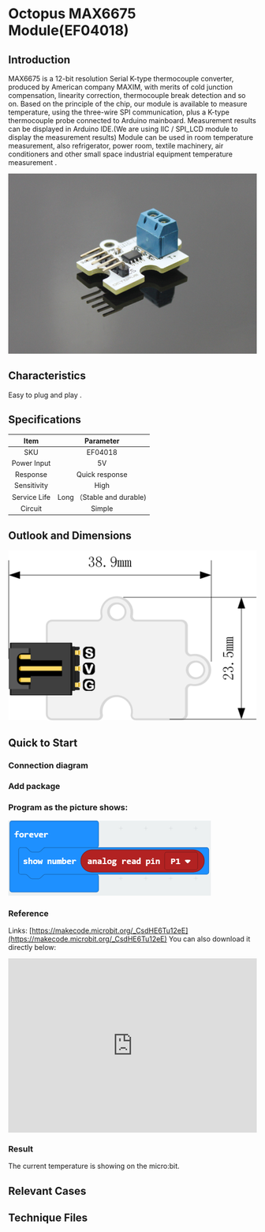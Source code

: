 # Octopus MAX6675 Module(EF04018)

## Introduction

MAX6675 is a 12-bit resolution Serial K-type thermocouple converter, produced by American company MAXIM, with merits of cold junction compensation, linearity correction, thermocouple break detection and so on. Based on the principle of the chip, our module is available to measure temperature, using the three-wire SPI communication, plus a K-type thermocouple probe connected to Arduino mainboard. Measurement results can be displayed in Arduino IDE.(We are using IIC / SPI_LCD module to display the measurement results) Module can be used in room temperature measurement, also refrigerator, power room, textile machinery, air conditioners and other small space industrial equipment temperature measurement .



 ![](./images/69XJjkN.jpg)

## Characteristics

 Easy to plug and play .

## Specifications


Item | Parameter 
:-: | :-: 
SKU|EF04018
Power Input|5V
Response|Quick response
Sensitivity|High
Service Life|Long （Stable and durable)
Circuit|Simple

## Outlook and Dimensions


 ![](./images/Zv69Fus.png)

## Quick to Start

### Connection diagram

### Add package 

### Program as the picture shows:

 ![](./images/kVWtBcn.png)

### Reference
Links:
[https://makecode.microbit.org/_CsdHE6Tu12eE](https://makecode.microbit.org/_CsdHE6Tu12eE)
You can also download it directly below:

<div style="position:relative;height:0;padding-bottom:70%;overflow:hidden;"><iframe style="position:absolute;top:0;left:0;width:100%;height:100%;" src="https://makecode.microbit.org/#pub:_CsdHE6Tu12eE" frameborder="0" sandbox="allow-popups allow-forms allow-scripts allow-same-origin"></iframe></div>  


### Result
 The current temperature is showing on the micro:bit.

## Relevant Cases 


## Technique Files


